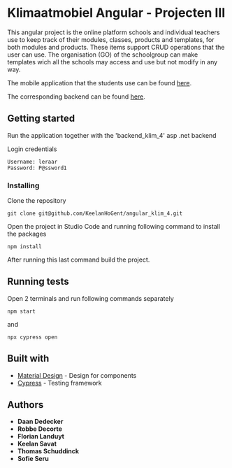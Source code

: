 # Klimaatmobiel Angular - Projecten III

This angular project is the online platform schools and individual teachers use to keep track of their modules, classes, products and templates, for both modules and products. These items support CRUD operations that the user can use. The organisation (GO) of the schoolgroup can make templates wich all the schools may access and use but not modify in any way.

The mobile application that the students use can be found [here](https://github.com/HoGent-Projecten3/projecten3-1920-android-klim03).

The corresponding backend can be found [here](https://github.com/HoGent-Projecten3/projecten3-1920-backend-klim03).

## Getting started

Run the application together with the 'backend_klim_4' asp .net backend

Login credentials
```
Username: leraar
Password: P@ssword1
```
### Installing

Clone the repository

```
git clone git@github.com/KeelanHoGent/angular_klim_4.git
```

Open the project in Studio Code and running following command to install the packages

```
npm install
```

After running this last command build the project.

## Running tests

Open 2 terminals and run following commands separately

```
npm start
```
and 
```
npx cypress open
```

## Built with

* [Material Design](https://material.angular.io/) - Design for components
* [Cypress](https://www.cypress.io/) - Testing framework

## Authors

* **Daan Dedecker**
* **Robbe Decorte**
* **Florian Landuyt**
* **Keelan Savat**
* **Thomas Schuddinck**
* **Sofie Seru**
